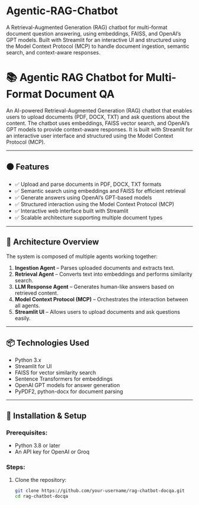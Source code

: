 # Agentic-RAG-Chatbot
A Retrieval-Augmented Generation (RAG) chatbot for multi-format document question answering, using embeddings, FAISS, and OpenAI’s GPT models. Built with Streamlit for an interactive UI and structured using the Model Context Protocol (MCP) to handle document ingestion, semantic search, and context-aware responses.
# 📚 Agentic RAG Chatbot for Multi-Format Document QA

An AI-powered Retrieval-Augmented Generation (RAG) chatbot that enables users to upload documents (PDF, DOCX, TXT) and ask questions about the content. The chatbot uses embeddings, FAISS vector search, and OpenAI’s GPT models to provide context-aware responses. It is built with Streamlit for an interactive user interface and structured using the Model Context Protocol (MCP).

---

## 🟠 Features

- ✅ Upload and parse documents in PDF, DOCX, TXT formats  
- ✅ Semantic search using embeddings and FAISS for efficient retrieval  
- ✅ Generate answers using OpenAI’s GPT-based models  
- ✅ Structured interaction using the Model Context Protocol (MCP)  
- ✅ Interactive web interface built with Streamlit  
- ✅ Scalable architecture supporting multiple document types  

---

## 🧱 Architecture Overview

The system is composed of multiple agents working together:

1. **Ingestion Agent** – Parses uploaded documents and extracts text.
2. **Retrieval Agent** – Converts text into embeddings and performs similarity search.
3. **LLM Response Agent** – Generates human-like answers based on retrieved content.
4. **Model Context Protocol (MCP)** – Orchestrates the interaction between all agents.
5. **Streamlit UI** – Allows users to upload documents and ask questions easily.

---

## 📦 Technologies Used

- Python 3.x
- Streamlit for UI
- FAISS for vector similarity search
- Sentence Transformers for embeddings
- OpenAI GPT models for answer generation
- PyPDF2, python-docx for document parsing

---

## 🚀 Installation & Setup

### Prerequisites:
- Python 3.8 or later
- An API key for OpenAI or Groq

### Steps:

1. Clone the repository:
   ```bash
   git clone https://github.com/your-username/rag-chatbot-docqa.git
   cd rag-chatbot-docqa
